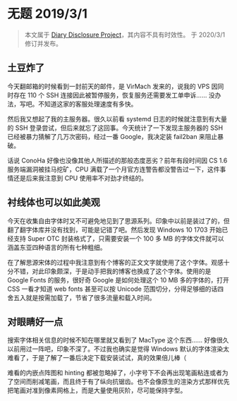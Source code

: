 <h1>
    无题
    <date>2019/3/1</date>
</h1>

> 本文属于 [Diary Disclosure Project](/articles/Diary-Disclosure-Project)，其内容不具有时效性。
> 于 2020/3/1 修订并发布。

## 土豆炸了

今天翻邮箱的时候看到一封前天的邮件，是 VirMach 发来的，说我的 VPS 因同时存在 110 个 SSH 连接因此被暂停服务，恢复服务还需要发工单申诉…… 没办法，写吧。不知道这家的客服处理速度有多快。

然后我又想起了我的主服务器。很久以前看 systemd 日志的时候就注意到有大量的 SSH 登录尝试，但后来就忘了这回事。今天统计了一下发现主服务器的 SSH 已经被暴力猜解了几万次密码，经过一番 Google，我决定装 fail2ban 来阻止暴破。

话说 ConoHa 好像也没像其他人所描述的那般态度恶劣？前年有段时间因 CS 1.6 服务端漏洞被挂马挖矿，CPU 满载了一个月官方连警告都没警告过一下，这件事情还是后来我注意到 CPU 使用率不对劲才终结的。

## 衬线体也可以如此美观

今天在收集自由字体时又不可避免地见到了思源系列。印象中以前是装过了的，但翻了翻字体库并没有找到，可能是记错了吧。然后发现 Windows 10 1703 开始已经支持 Super OTC 封装格式了，只需要安装一个 100 多 MB 的字体文件就可以涵盖东亚四种语言的所有七种粗细。

在了解思源宋体的过程中我注意到有个博客的正文文字就使用了这个字体。观感十分不错，对此印象颇深，于是动手把我的博客也换成了这个字体。使用的是 Google Fonts 的服务，很好奇 Google 是如何处理这个 10 MB 多的字体的，打开 CSS 一看才知道 web fonts 甚至可以按 Unicode 范围切分，分得足够细的话四舍五入就是按需加载了，节省了很多流量和载入时间。

## 对眼睛好一点

搜索字体相关信息的时候不知在哪里就又看到了 MacType 这个东西…… 好像很久以前用过一阵吧，印象不深了。不过我也确实是觉得 Windows 默认的字体渲染太难看了，于是了解了一番后决定下载安装试试，真的效果倍儿棒（

难看的内嵌点阵图和 hinting 都被忽略掉了，小字号下不会再出现笔画粘连或者为了空间而削减笔画，而且终于有了纵向抗锯齿。也不会像原生的渲染方式那样优先把笔画对准到像素网格上，而是大量使用灰阶，尽可能保持字型。
